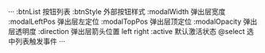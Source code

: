 ···
:btnList				按钮列表
:btnStyle			外部按钮样式
:modalWidth			弹出层宽度
:modalLeftPos		弹出层左定位
:modalTopPos			弹出层顶定位
:modalOpacity		弹出层透明度
:direction			弹出层箭头位置 left right
:active				默认激活状态
@select				选中列表触发事件
···